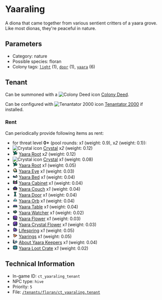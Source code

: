 # Yaaraling

A diona that came together from various sentient critters of a yaara grove. Like most dionas, they're peaceful in nature.

## Parameters

- Category: nature
- Possible species: floran
- Colony tags: [`light`](https://ceterai.github.io/MyEnternia/Wiki/Tags/Light) (1), [`door`](https://ceterai.github.io/MyEnternia/Wiki/Tags/Door) (1), [`yaara`](https://ceterai.github.io/MyEnternia/Wiki/Tags/Yaara) (6)

## Tenant

Can be summoned with a <img src="https://starbounder.org/mediawiki/images/9/93/Colony_Deed.gif" alt="Colony Deed icon" width="9.6" height="15"/> [Colony Deed](https://starbounder.org/Colony_Deed).

Can be configured with <img src="https://steamuserimages-a.akamaihd.net/ugc/920304477977773128/D47BB0FD18E520B722C013CEDE14AC017779D44C/" alt="Tenantator 2000 icon" width="16" height="16"/> [Tenantator 2000](https://steamcommunity.com/sharedfiles/filedetails/?id=1405753979) if installed.

### Rent

Can periodically provide following items as rent:

- for threat level **0+** (pool rounds: x*1* (weight: 0.9), x*2* (weight: 0.1)):
- <img src="https://starbounder.org/mediawiki/images/3/31/Crystal.png" alt="Crystal icon" loading="lazy" width="12px" height="16px"/> [Crystal](https://starbounder.org/Crystal) x*2* (weight: 0.12)
- <img src="https://raw.githubusercontent.com/Ceterai/Enternia/main/items/generic/produce/ct_yaara_root.png" alt="Yaara Root icon" loading="lazy" width="auto" height="16px"/> [Yaara Root](https://ceterai.github.io/MyEnternia/Wiki/YaaraRoot) x*2* (weight: 0.12)
- <img src="https://starbounder.org/mediawiki/images/3/31/Crystal.png" alt="Crystal icon" loading="lazy" width="12px" height="16px"/> [Crystal](https://starbounder.org/Crystal) x*1* (weight: 0.08)
- <img src="https://raw.githubusercontent.com/Ceterai/Enternia/main/items/generic/produce/ct_yaara_root.png" alt="Yaara Root icon" loading="lazy" width="auto" height="16px"/> [Yaara Root](https://ceterai.github.io/MyEnternia/Wiki/YaaraRoot) x*1* (weight: 0.05)
- <img src="https://raw.githubusercontent.com/Ceterai/Enternia/main/items/generic/produce/ct_yaara_eye.png" alt="Yaara Eye icon" loading="lazy" width="auto" height="16px"/> [Yaara Eye](https://ceterai.github.io/MyEnternia/Wiki/YaaraEye) x*1* (weight: 0.03)
- <img src="https://raw.githubusercontent.com/Ceterai/Enternia/main/objects/biome/alterash/yaara/decorative/bed/icon.png" alt="Yaara Bed icon" loading="lazy" width="auto" height="16px"/> [Yaara Bed](https://ceterai.github.io/MyEnternia/Wiki/YaaraBed) x*1* (weight: 0.04)
- <img src="https://raw.githubusercontent.com/Ceterai/Enternia/main/objects/biome/alterash/yaara/decorative/cabinet/icon.png" alt="Yaara Cabinet icon" loading="lazy" width="auto" height="16px"/> [Yaara Cabinet](https://ceterai.github.io/MyEnternia/Wiki/YaaraCabinet) x*1* (weight: 0.04)
- <img src="https://raw.githubusercontent.com/Ceterai/Enternia/main/objects/biome/alterash/yaara/decorative/couch/icon.png" alt="Yaara Couch icon" loading="lazy" width="auto" height="16px"/> [Yaara Couch](https://ceterai.github.io/MyEnternia/Wiki/YaaraCouch) x*1* (weight: 0.04)
- <img src="https://raw.githubusercontent.com/Ceterai/Enternia/main/objects/biome/alterash/yaara/decorative/door/icon.png" alt="Yaara Door icon" loading="lazy" width="auto" height="16px"/> [Yaara Door](https://ceterai.github.io/MyEnternia/Wiki/YaaraDoor) x*1* (weight: 0.04)
- <img src="https://raw.githubusercontent.com/Ceterai/Enternia/main/objects/biome/alterash/yaara/decorative/orb/icon.png" alt="Yaara Orb icon" loading="lazy" width="auto" height="16px"/> [Yaara Orb](https://ceterai.github.io/MyEnternia/Wiki/YaaraOrb) x*1* (weight: 0.04)
- <img src="https://raw.githubusercontent.com/Ceterai/Enternia/main/objects/biome/alterash/yaara/decorative/table/icon.png" alt="Yaara Table icon" loading="lazy" width="auto" height="16px"/> [Yaara Table](https://ceterai.github.io/MyEnternia/Wiki/YaaraTable) x*1* (weight: 0.04)
- <img src="https://raw.githubusercontent.com/Ceterai/Enternia/main/objects/biome/alterash/yaara/decorative/watcher/icon.png" alt="Yaara Watcher icon" loading="lazy" width="auto" height="16px"/> [Yaara Watcher](https://ceterai.github.io/MyEnternia/Wiki/YaaraWatcher) x*1* (weight: 0.02)
- <img src="https://raw.githubusercontent.com/Ceterai/Enternia/main/objects/biome/alterash/yaara/decorative/lamp/ct_yaara_lamp_icon.png" alt="Yaara Flower icon" loading="lazy" width="auto" height="16px"/> [Yaara Flower](https://ceterai.github.io/MyEnternia/Wiki/YaaraFlower) x*1* (weight: 0.03)
- <img src="https://raw.githubusercontent.com/Ceterai/Enternia/main/objects/biome/alterash/yaara/decorative/lamp/ct_yaara_lamp_crystal_icon.png" alt="Yaara Crystal Flower icon" loading="lazy" width="auto" height="16px"/> [Yaara Crystal Flower](https://ceterai.github.io/MyEnternia/Wiki/YaaraCrystalFlower) x*1* (weight: 0.03)
- <img src="https://raw.githubusercontent.com/Ceterai/Enternia/main/items/generic/food/tier1/ct_lifespring.png" alt="Lifespring icon" loading="lazy" width="auto" height="16px"/> [Lifespring](https://ceterai.github.io/MyEnternia/Wiki/Lifespring) x*1* (weight: 0.05)
- <img src="https://raw.githubusercontent.com/Ceterai/Enternia/main/items/generic/food/tier1/ct_yaarings.png" alt="Yaarings icon" loading="lazy" width="auto" height="16px"/> [Yaarings](https://ceterai.github.io/MyEnternia/Wiki/Yaarings) x*1* (weight: 0.05)
- <img src="https://raw.githubusercontent.com/Ceterai/Enternia/main/codex/alta/datamass/elin.png" alt="About Yaara Keepers icon" loading="lazy" width="auto" height="16px"/> [About Yaara Keepers](https://ceterai.github.io/MyEnternia/Wiki/AboutYaaraKeepers) x*1* (weight: 0.04)
- <img src="https://raw.githubusercontent.com/Ceterai/Enternia/main/items/active/alta/loot/biome/ct_yaara_loot.png" alt="Yaara Loot Crate icon" loading="lazy" width="auto" height="16px"/> [Yaara Loot Crate](https://ceterai.github.io/MyEnternia/Wiki/YaaraLootCrate) x*1* (weight: 0.02)

## Technical Information

- In-game ID: `ct_yaaraling_tenant`
- NPC type: `hive`
- Priority: `5`
- File: [`/tenants/floran/ct_yaaraling.tenant`](https://github.com/Ceterai/Enternia/blob/main/tenants/floran/ct_yaaraling.tenant)
